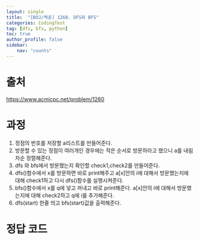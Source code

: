 ```yaml
---
layout: single
title:  "[BOJ/백준] 1260. DFS와 BFS"
categories: CodingTest
tag: [dfs, bfs, python]
toc: true
author_profile: false
sidebar:
    nav: "counts"
---
```


# 출처
<https://www.acmicpc.net/problem/1260>



  
  
# 과정

1. 정점의 번호를 저장할 a리스트를 만들어준다.
2. 방문할 수 있는 정점이 여러개인 경우에는 작은 순서로 방문하라고 했으니 a를 내림차순 정렬해준다.
3. dfs 와 bfs에서 방문했는지 확인할 check1,check2를 만들어준다.
4. dfs()함수에서 x를 방문하면 바로 print해주고 a[x]안의 i에 대해서 방문했는지에 대해 check1하고 다시 dfs()함수를 실행시켜준다.
5. bfs()함수에서 x를 q에 넣고 꺼내고 바로 print해준다. a[x]안의 i에 대해서 방문했는지에 대해 check2하고 q에 i를 추가해준다.
6. dfs(start) 한줄 띄고 bfs(start)값을 출력해준다.  
  
# 정답 코드
<script src="https://gist.github.com/kghees/b8c8526c400b3f56c80931d6259416c4.js"></script>
  
    




